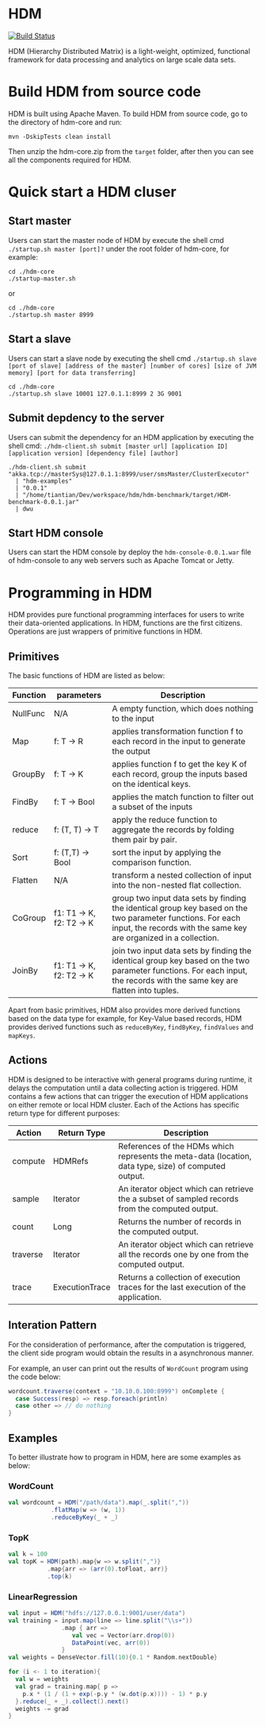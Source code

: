 HDM
==============

[![Build Status](https://travis-ci.org/tiantianwdy/hdm.svg?branch=hdm-mc-dev)](https://travis-ci.org/tiantianwdy/hdm)

HDM (Hierarchy Distributed Matrix) is a light-weight, optimized, functional framework for data processing and analytics on large scale data sets.


# Build HDM from source code

HDM is built using Apache Maven. To build HDM from source code, go to the directory of hdm-core and run:

```shell
mvn -DskipTests clean install
```

Then unzip the hdm-core.zip from the `target` folder, after then you can see all the components required for HDM.


# Quick start a HDM cluser


## Start master

Users can start the master node of HDM by execute the shell cmd `./startup.sh master [port]?` under the root folder of hdm-core, for example:

```shell
cd ./hdm-core
./startup-master.sh
```

or

```shell
cd ./hdm-core
./startup.sh master 8999
```


## Start a slave

Users can start a slave node by executing the shell cmd `./startup.sh slave [port of slave] [address of the master] [number of cores] [size of JVM memory] [port for data transferring]`

```shell
cd ./hdm-core
./startup.sh slave 10001 127.0.1.1:8999 2 3G 9001
```


## Submit depdency to the server

Users can submit the dependency for an HDM application by executing the shell cmd: `./hdm-client.sh submit [master url] [application ID] [application version] [dependency file] [author]`

```shell
./hdm-client.sh submit "akka.tcp://masterSys@127.0.1.1:8999/user/smsMaster/ClusterExecutor"
  | "hdm-examples"
  | "0.0.1"
  | "/home/tiantian/Dev/workspace/hdm/hdm-benchmark/target/HDM-benchmark-0.0.1.jar"
  | dwu
```

## Start HDM console

Users can start the HDM console by deploy the `hdm-console-0.0.1.war` file of hdm-console to any web servers such as Apache Tomcat or Jetty.


# Programming in HDM

HDM provides pure functional programming interfaces for users to write their data-oriented applications. In HDM, functions are the first citizens. Operations are just wrappers of primitive functions in HDM.

## Primitives

The basic functions of HDM are listed as below:

Function | parameters | Description
---------|------------|------------
NullFunc | N/A | A empty function, which does nothing to the input
Map | f: T -> R | applies transformation function f to each record in the input to generate the output
GroupBy | f: T -> K | applies function f to get the key K of each record, group the inputs based on the identical keys.
FindBy | f: T -> Bool | applies the match function to filter out a subset of the inputs
reduce | f: (T, T) -> T | apply the reduce function to aggregate the records by folding them pair by pair.
Sort |f: (T,T) -> Bool | sort the input by applying the comparison function.
Flatten | N/A | transform a nested collection of input into the non-nested flat collection.
CoGroup | f1: T1 -> K, f2: T2 -> K| group two input data sets by finding the identical group key based on the two parameter functions. For each input, the records with the same key are organized in a collection.
JoinBy | f1: T1 -> K, f2: T2 -> K | join two input data sets by finding the identical group key based on the two parameter functions. For each input, the records with the same key are flatten into tuples.

Apart from basic primitives, HDM also provides more derived functions based on the data type for example, for Key-Value based records, HDM provides derived functions such as `reduceByKey`, `findByKey`, `findValues` and `mapKeys`.

## Actions

HDM is designed to be interactive with general programs during runtime, it delays the computation until a data collecting action is triggered. HDM contains a few actions that can trigger the execution of HDM applications on either remote or local HDM cluster.
Each of the Actions has specific return type for different purposes:

Action | Return Type | Description
---------|------------|------------
compute | HDMRefs| References of the HDMs which represents the meta-data (location, data type, size) of computed output.
sample | Iterator| An iterator object which can retrieve the a subset of sampled records from the computed output.
count | Long | Returns the number of records in the computed output.
traverse | Iterator | An iterator object which can retrieve all the records one by one from the computed output.
trace | ExecutionTrace | Returns a collection of execution traces for the last execution of the application.

## Interation Pattern

For the consideration of performance, after the computation is triggered, the client side program would obtain the results in a asynchronous manner.

For example, an user can print out the results of `WordCount` program using the code below:

```scala
wordcount.traverse(context = "10.10.0.100:8999") onComplete {
  case Success(resp) => resp.foreach(println)
  case other => // do nothing
}
```

## Examples

To better illustrate how to program in HDM, here are some examples as below:

### WordCount

```scala
val wordcount = HDM("/path/data").map(_.split(","))
            .flatMap(w => (w, 1))
            .reduceByKey(_ + _)
```

### TopK

```scala
val k = 100
val topK = HDM(path).map{w => w.split(",")}
           .map{arr => (arr(0).toFloat, arr)}
           .top(k)
```

### LinearRegression
```scala
val input = HDM("hdfs://127.0.0.1:9001/user/data")
val training = input.map(line => line.split("\\s+"))
               .map { arr =>
                  val vec = Vector(arr.drop(0))
                  DataPoint(vec, arr(0))
               }
val weights = DenseVector.fill(10){0.1 * Random.nextDouble}

for (i <- 1 to iteration){
  val w = weights
  val grad = training.map{ p =>
    p.x * (1 / (1 + exp(-p.y * (w.dot(p.x)))) - 1) * p.y
  }.reduce(_ + _).collect().next()
  weights -= grad
}

```




